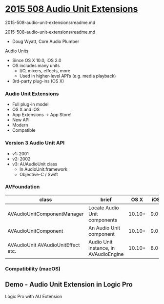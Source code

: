 # [2015 508 Audio Unit Extensions](https://developer.apple.com/videos/play/wwdc2015/508)

2015-508-audio-unit-extensions/readme.md

2015-508-audio-unit-extensions/readme.md

- Doug Wyatt, Core Audio Plumber


Audio Units

- Since OS X 10.0, iOS 2.0
- OS includes many units
  - I/O, mixers, effects, more
  - Used in higher-level API’s (e.g. media playback)
- 3rd-party plug-ins (OS X)


### Audio Unit Extensions

- Full plug-in model
- OS X and iOS
- App Extensions -> App Store!
- New API
 - Modern
 - Compatible


### Version 3 Audio Unit API

- v1: 2001
- v2: 2002
- v3: AUAudioUnit class
  - In AudioUnit.framework
  - Objective-C / Swift


### AVFoundation

class|brief|OS X|iOS
---|---|---|---
AVAudioUnitComponentManager|Locate Audio Unit components|10.10+|9.0+
AVAudioUnitComponent|An Audio Unit component|10.10+|9.0+
AVAudioUnit AVAudioUnitEffect etc.|Audio Unit instance, in AVAudioEngine|10.10+|8.0+

### Compatibility (macOS)

## Demo - Audio Unit Extension in Logic Pro


Logic Pro with AU Extension


